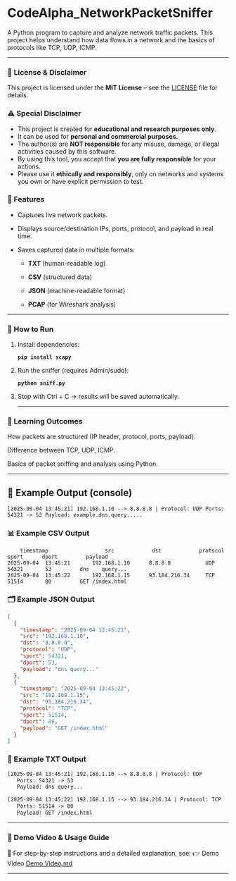 # CodeAlpha_NetworkPacketSniffer

A Python program to capture and analyze network traffic packets.
This project helps understand how data flows in a network and the basics of protocols like TCP, UDP, ICMP.

---

### 📜 License & Disclaimer

This project is licensed under the **MIT License** – see the [LICENSE](./LICENSE) file for details.  

### ⚠️ Special Disclaimer
- This project is created for **educational and research purposes only**.  
- It can be used for **personal and commercial purposes**.  
- The author(s) are **NOT responsible** for any misuse, damage, or illegal activities caused by this software.  
- By using this tool, you accept that **you are fully responsible** for your actions.  
- Please use it **ethically and responsibly**, only on networks and systems you own or have explicit permission to test.

### 🎯 Features

- Captures live network packets.

- Displays source/destination IPs, ports, protocol, and payload in real time.

- Saves captured data in multiple formats:

  - **TXT** (human-readable log)
  
  - **CSV** (structured data)
  
  - **JSON** (machine-readable format)
  
  - **PCAP** (for Wireshark analysis)

---

### 🚀 How to Run

1. Install dependencies:
   
     **`pip install scapy`**
   
   
2. Run the sniffer (requires Admin/sudo):
   
     **`python sniff.py`**
   
   
3. Stop with Ctrl + C → results will be saved automatically.

   ---

### 📖 Learning Outcomes

How packets are structured (IP header, protocol, ports, payload).

Difference between TCP, UDP, ICMP.

Basics of packet sniffing and analysis using Python.

---

## 📂 Example Output (console)

`
[2025-09-04 13:45:21] 192.168.1.10 --> 8.8.8.8 | Protocol: UDP
   Ports: 54321 -> 53
   Payload: example.dns.query.....
`

### 📊 Example CSV Output

```csv
    timestamp                  src            dst            protocol     sport      dport         payload
2025-09-04  13:45:21       192.168.1.10      8.8.8.8           UDP        54321       53         dns    query...
2025-09-04  13:45:22       192.168.1.15      93.184.216.34     TCP        51514       80         GET /index.html

```


###  🗂 Example JSON Output

```json
[
  {
    "timestamp": "2025-09-04 13:45:21",
    "src": "192.168.1.10",
    "dst": "8.8.8.8",
    "protocol": "UDP",
    "sport": 54321,
    "dport": 53,
    "payload": "dns query..."
  },
  {
    "timestamp": "2025-09-04 13:45:22",
    "src": "192.168.1.15",
    "dst": "93.184.216.34",
    "protocol": "TCP",
    "sport": 51514,
    "dport": 80,
    "payload": "GET /index.html"
  }
]

```

### 📝 Example TXT Output

```txt
[2025-09-04 13:45:21] 192.168.1.10 --> 8.8.8.8 | Protocol: UDP
   Ports: 54321 -> 53
   Payload: dns query...

[2025-09-04 13:45:22] 192.168.1.15 --> 93.184.216.34 | Protocol: TCP
   Ports: 51514 -> 80
   Payload: GET /index.html
```

---

### 🎥 Demo Video & Usage Guide

📖 For step-by-step instructions and a detailed explanation, see:
👉 Demo Video [Demo Video.md](./Demo%20Video.md)

---
